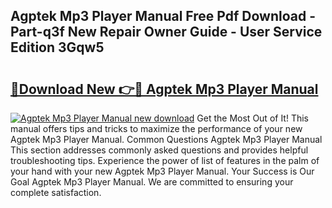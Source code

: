 ## Agptek Mp3 Player Manual Free Pdf Download - Part-q3f New Repair Owner Guide - User Service Edition 3Gqw5

# <h2><a href="http://bc12791.oget.top/?id=Agptek+Mp3+Player+Manual">🔗Download New 👉🔴 Agptek Mp3 Player Manual</a></h2>

[![Agptek Mp3 Player Manual new download](https://i.imgur.com/5g1atiW.png)](http://bc12791.oget.top/?id=Agptek+Mp3+Player+Manual)
Get the Most Out of It! This manual offers tips and tricks to maximize the performance of your new Agptek Mp3 Player Manual. Common Questions Agptek Mp3 Player Manual This section addresses commonly asked questions and provides helpful troubleshooting tips. Experience the power of list of features in the palm of your hand with your new Agptek Mp3 Player Manual. Your Success is Our Goal Agptek Mp3 Player Manual. We are committed to ensuring your complete satisfaction.
